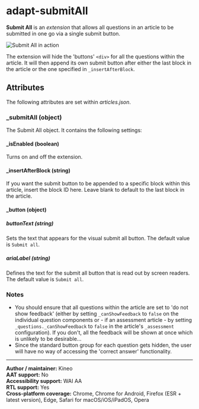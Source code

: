 # adapt-submitAll

**Submit All** is an *extension* that allows all questions in an article to be submitted in one go via a single submit button.

<img src="demo.gif" alt="Submit All in action"/>

The extension will hide the 'buttons' `<div>` for all the questions within the article. It will then append its own submit button after either the last block in the article or the one specified in `_insertAfterBlock`.

## Attributes

The following attributes are set within *articles.json*.

### **\_submitAll** (object)

The Submit All object. It contains the following settings:

#### **\_isEnabled** (boolean)

Turns on and off the extension.

#### **\_insertAfterBlock** (string)

If you want the submit button to be appended to a specific block within this article, insert the block ID here. Leave blank to default to the last block in the article.

#### **\_button** (object)

##### **buttonText** (string)

Sets the text that appears for the visual submit all button. The default value is `Submit all`.

##### **ariaLabel** (string)

Defines the text for the submit all button that is read out by screen readers. The default value is `Submit all`.

### Notes

- You should ensure that all questions within the article are set to 'do not show feedback' (either by setting `_canShowFeedback` to `false` on the individual question components or - if an assessment article - by setting `_questions._canShowFeedback` to `false` in the article's `_assessment` configuration). If you don't, all the feedback will be shown at once which is unlikely to be desirable...
- Since the standard button group for each question gets hidden, the user will have no way of accessing the 'correct answer' functionality.

----------------------------
**Author / maintainer:** Kineo<br>
**AAT support:** No<br>
**Accessibility support:** WAI AA<br>
**RTL support:** Yes<br>
**Cross-platform coverage:** Chrome, Chrome for Android, Firefox (ESR + latest version), Edge, Safari for macOS/iOS/iPadOS, Opera<br>
